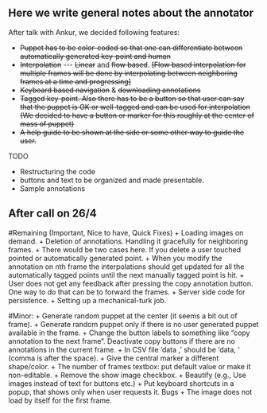 ## Here we write general notes about the annotator

After talk with Ankur, we decided following features:
+ ~~Puppet has to be color-coded so that one can differentiate between automatically generated key-point and human~~
+ ~~Interpolation~~ --- ~~Linear~~ and ~~flow based~~.
~~[Flow based interpolation for multiple frames will be done by interpolating between neighboring frames at a time and
progressing]~~
+ ~~Keyboard based navigation~~ & ~~downloading annotations~~
+ ~~Tagged key-point. Also there has to be a button so that user can say that the puppet is OK or well-tagged and can be
used for interpolation (We decided to have a button or marker for this roughly at the center of mass of puppet)~~
+ ~~A help guide to be shown at the side or some other way to guide the user.~~

TODO
+ Restructuring the code
+ buttons and text to be organized and made presentable.
+ Sample annotations

## After call on 26/4
#Remaining (Important, Nice to have, Quick Fixes)
	+ Loading images on demand.
	+ Deletion of annotations. Handling it gracefully for neighboring frames.
	+ There would be two cases here. If you delete a user touched pointed or automatically generated point.
	+ When you modify the annotation on nth frame the interpolations should get updated for all the automatically tagged
points until the next manually tagged point is hit.
	+ User does not get any feedback after pressing the copy annotation button. One way to do that can be to forward the
frames.
	+ Server side code for persistence.
	+ Setting up a mechanical-turk job.

#Minor:
	+ Generate random puppet at the center (it seems a bit out of frame).
	+ Generate random puppet only if there is no user generated puppet available in the frame.
	+ Change the button labels to something like “copy annotation to the next frame”.
	Deactivate copy buttons if there are no annotations in the current frame.
	+ In CSV file ‘data ,’ should be ‘data, ’ (comma is after the space).
	+ Give the central marker a different shape/color.
	+ The number of frames textbox: put default value or make it non-editable.
	+ Remove the show image checkbox.
	+ Beautify (e.g., Use images instead of text for buttons etc.)
	+ Put keyboard shortcuts in a popup, that shows only when user requests it.
Bugs
	+ The image does not load by itself for the first frame.
